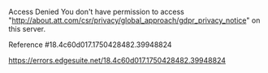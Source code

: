 Access Denied
You don't have permission to access "http://about.att.com/csr/privacy/global_approach/gdpr_privacy_notice" on this server.

Reference #18.4c60d017.1750428482.39948824

https://errors.edgesuite.net/18.4c60d017.1750428482.39948824